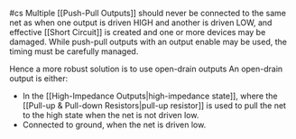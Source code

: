 #cs
Multiple [[Push-Pull Outputs]] should never be connected to the same net as when one output is driven HIGH and another is driven LOW, and effective [[Short Circuit]] is created and one or more devices may be damaged. While push-pull outputs with an output enable may be used, the timing must be carefully managed.

Hence a more robust solution is to use open-drain outputs
An open-drain output is either:
- In the [[High-Impedance Outputs|high-impedance state]], where the [[Pull-up & Pull-down Resistors|pull-up resistor]] is used to pull the net to the high state when the net is not driven low.
- Connected to ground, when the net is driven low.